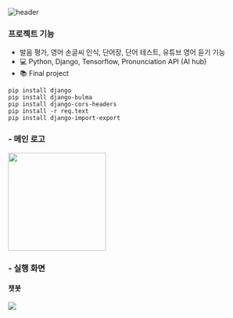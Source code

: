 ![header](https://capsule-render.vercel.app/api?type=waving&color=auto&text=%MuffinLaw%20%20&height=200&fontSize=100)

### 프로젝트 기능
- 발음 평가, 영어 손글씨 인식, 단어장, 단어 테스트, 유튜브 영어 듣기 기능
- :computer: Python, Django, Tensorflow, Pronunciation API (AI hub)
- :books: Final project


```
pip install django
pip install django-bulma
pip install django-cors-headers
pip install -r req.text
pip install django-import-export
 ```

### - 메인 로고
<img src="https://user-images.githubusercontent.com/48826021/100090298-51f64c00-2e96-11eb-870e-825a2357e336.png" width="200px">

### - 실행 화면
####  챗봇
<img src="https://ifh.cc/g/6ZzGG4.png">

